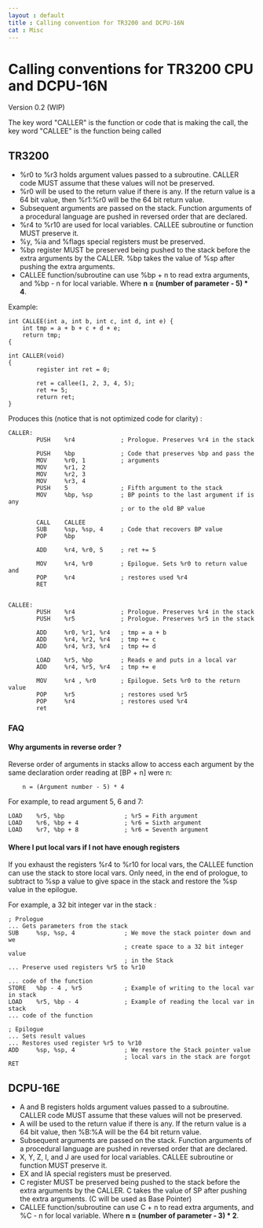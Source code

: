 ```yaml
---
layout : default
title : Calling convention for TR3200 and DCPU-16N
cat : Misc
---
```

Calling conventions for TR3200 CPU and DCPU-16N
===============================================
Version 0.2 (WIP)


The key word "CALLER" is the function or code that is making the call, the key word "CALLEE" is the function being called

## TR3200

- %r0 to %r3 holds argument values passed to a subroutine. CALLER code MUST assume that these values will not be preserved.
- %r0 will be used to the return value if there is any. If the return value is a 64 bit value, then %r1:%r0 will be the 64 bit return value.
- Subsequent arguments are passed on the stack. Function arguments of a 
  procedural language are pushed in reversed order that are declared.
- %r4 to %r10 are used for local variables. CALLEE subroutine or function MUST preserve it.
- %y, %ia and %flags special registers must be preserved.
- %bp register MUST be preserved being pushed to the stack before the extra arguments by the CALLER. %bp takes the value of %sp after pushing the extra arguments.
- CALLEE function/subroutine can use %bp + n to read extra arguments, and %bp - n
  for local variable. Where **n = (number of parameter - 5) * 4**.

Example:

    int CALLEE(int a, int b, int c, int d, int e) {
        int tmp = a + b + c + d + e;
        return tmp;
    {
     
    int CALLER(void)
    {
            register int ret = 0;
     
            ret = callee(1, 2, 3, 4, 5);
            ret += 5;
            return ret;
    }

Produces this (notice that is not optimized code for clarity) :

    CALLER:
            PUSH    %r4             ; Prologue. Preserves %r4 in the stack

            PUSH    %bp             ; Code that preserves %bp and pass the
            MOV     %r0, 1          ; arguments
            MOV     %r1, 2
            MOV     %r2, 3
            MOV     %r3, 4
            PUSH    5               ; Fifth argument to the stack
            MOV     %bp, %sp        ; BP points to the last argument if is any
                                    ; or to the old BP value
            
            CALL    CALLEE           
            SUB     %sp, %sp, 4     ; Code that recovers BP value
            POP     %bp
            
            ADD     %r4, %r0, 5     ; ret += 5

            MOV     %r4, %r0        ; Epilogue. Sets %r0 to return value and
            POP     %r4             ; restores used %r4
            RET


    CALLEE:
            PUSH    %r4             ; Prologue. Preserves %r4 in the stack
            PUSH    %r5             ; Prologue. Preserves %r5 in the stack

            ADD     %r0, %r1, %r4   ; tmp = a + b
            ADD     %r4, %r2, %r4   ; tmp += c
            ADD     %r4, %r3, %r4   ; tmp += d

            LOAD    %r5, %bp        ; Reads e and puts in a local var
            ADD     %r4, %r5, %r4   ; tmp += e

            MOV     %r4 , %r0       ; Epilogue. Sets %r0 to the return value
            POP     %r5             ; restores used %r5
            POP     %r4             ; restores used %r4
            ret

### FAQ

#### Why arguments in reverse order ?
Reverse order of arguments in stacks allow to access each argument by the same declaration order reading at [BP + n] were n:

        n = (Argument number - 5) * 4 

 
For example, to read argument 5, 6 and 7:

    LOAD    %r5, %bp                 ; %r5 = Fith argument
    LOAD    %r6, %bp + 4             ; %r6 = Sixth argument
    LOAD    %r7, %bp + 8             ; %r6 = Seventh argument

#### Where I put local vars if I not have enough registers
If you exhaust the registers %r4 to %r10 for local vars, the CALLEE function can
use the stack to store local vars. Only need, in the end of prologue, to 
subtract to %sp a value to give space in the stack and restore the %sp value 
in the epilogue.

For example, a 32 bit integer var in the stack :

    ; Prologue
    ... Gets parameters from the stack
    SUB     %sp, %sp, 4              ; We move the stack pointer down and we
                                     ; create space to a 32 bit integer value
                                     ; in the Stack
    ... Preserve used registers %r5 to %r10

    ... code of the function
    STORE   %bp - 4 , %r5            ; Example of writing to the local var in stack
    LOAD    %r5, %bp - 4             ; Example of reading the local var in stack
    ... code of the function

    ; Epilogue
    ... Sets result values
    ... Restores used register %r5 to %r10
    ADD     %sp, %sp, 4              ; We restore the Stack pointer value
                                     ; local vars in the stack are forgot
    RET

## DCPU-16E

- A and B registers holds argument values passed to a subroutine. CALLER code MUST assume that these values will not be preserved.
- A will be used to the return value if there is any. If the return value is a 64 bit value, then %B:%A will be the 64 bit return value.
- Subsequent arguments are passed on the stack. Function arguments of a 
  procedural language are pushed in reversed order that are declared.
- X, Y, Z, I, and J are used for local variables. CALLEE subroutine or function MUST preserve it.
- EX and IA special registers must be preserved.
- C register MUST be preserved being pushed to the stack before the extra arguments by the CALLER. C takes the value of SP after pushing the extra arguments. (C will be used as Base Pointer)
- CALLEE function/subroutine can use C + n to read extra arguments, and %C - n
  for local variable. Where **n = (number of parameter - 3) * 2**.

